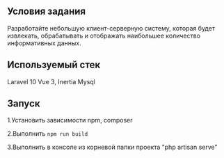 
## Условия задания

Разработайте небольшую клиент-серверную систему, которая будет извлекать, обрабатывать и отображать наибольшее количество информативных данных.

## Используемый стек

Laravel 10
Vue 3, Inertia
Mysql

## Запуск
1.Установить зависимости npm, composer

2.Выполнить `npm run build`

3.Выполнить в консоле из корневой папки проекта "php artisan serve"


